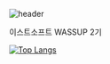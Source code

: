 ![header](https://capsule-render.vercel.app/api?type=soft&color=auto&height=300&section=header&text=WASSUP2&20render&fontSize=90)

이스트소프트 WASSUP 2기

[![Top Langs](https://github-readme-stats.vercel.app/api/top-langs/?username=jooni0227&exclude_repo=software-project_1,software_project2)](https://github.com/jooni0227/github-readme-stats)
